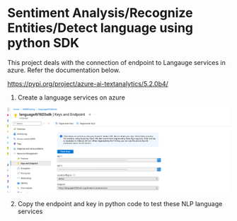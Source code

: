 # **Sentiment Analysis/Recognize Entities/Detect language using python SDK** 

This project deals with the connection of endpoint to Langauge services in azure. Refer the documentation below.

https://pypi.org/project/azure-ai-textanalytics/5.2.0b4/

1) Create a language services on azure

![img.png](img.png)

2) Copy the endpoint and key in python code to test these NLP language services